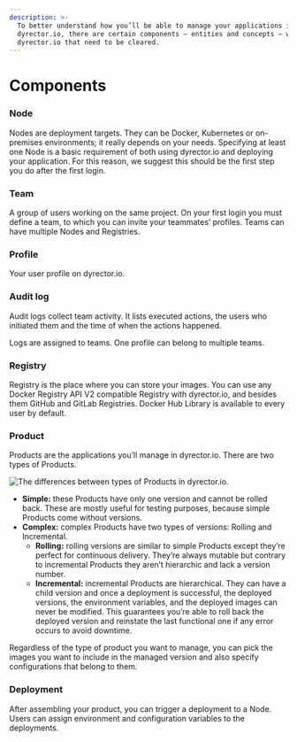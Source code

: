 ```yaml
---
description: >-
  To better understand how you’ll be able to manage your applications in
  dyrector.io, there are certain components – entities and concepts – within
  dyrector.io that need to be cleared.
---
```


# Components

### Node

Nodes are deployment targets. They can be Docker, Kubernetes or on-premises environments; it really depends on your needs. Specifying at least one Node is a basic requirement of both using dyrector.io and deploying your application. For this reason, we suggest this should be the first step you do after the first login.

### **Team**

A group of users working on the same project. On your first login you must define a team, to which you can invite your teammates’ profiles. Teams can have multiple Nodes and Registries.

### Profile

Your user profile on dyrector.io.

### Audit log

Audit logs collect team activity. It lists executed actions, the users who initiated them and the time of when the actions happened.

Logs are assigned to teams. One profile can belong to multiple teams.

### Registry

Registry is the place where you can store your images. You can use any Docker Registry API V2 compatible Registry with dyrector.io, and besides them GitHub and GitLab Registries. Docker Hub Library is available to every user by default.

### Product

Products are the applications you’ll manage in dyrector.io. There are two types of Products.

![The differences between types of Products in dyrector.io.](<../../docs/.gitbook/assets/product types\_dark.png>)

* **Simple:** these Products have only one version and cannot be rolled back. These are mostly useful for testing purposes, because simple Products come without versions.
* **Complex:** complex Products have two types of versions: Rolling and Incremental.
  * **Rolling:** rolling versions are similar to simple Products except they’re perfect for continuous delivery. They’re always mutable but contrary to incremental Products they aren’t hierarchic and lack a version number.
  * **Incremental:** incremental Products are hierarchical. They can have a child version and once a deployment is successful, the deployed versions, the environment variables, and the deployed images can never be modified. This guarantees you’re able to roll back the deployed version and reinstate the last functional one if any error occurs to avoid downtime.

Regardless of the type of product you want to manage, you can pick the images you want to include in the managed version and also specify configurations that belong to them.

### Deployment

After assembling your product, you can trigger a deployment to a Node. Users can assign environment and configuration variables to the deployments.
